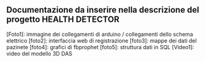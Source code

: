 ## Documentazione da inserire nella descrizione del progetto HEALTH DETECTOR


[Foto1]: immagine dei collegamenti di arduino / collegamenti dello schema elettrico
[foto2]: interfaccia web di registrazione
[foto3]: mappe dei dati del pazinete
[foto4]: grafici di fbprophet
[foto5]: struttura dati in SQL
[Video1]: video del modello 3D DAS
